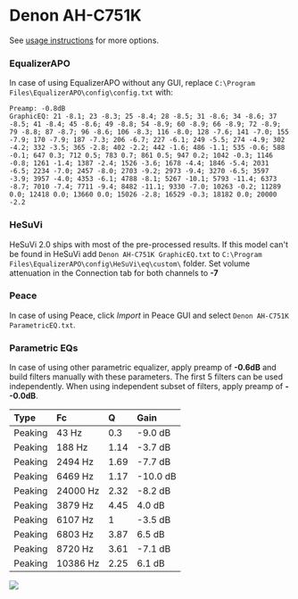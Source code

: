 # Denon AH-C751K
See [usage instructions](https://github.com/jaakkopasanen/AutoEq#usage) for more options.

### EqualizerAPO
In case of using EqualizerAPO without any GUI, replace `C:\Program Files\EqualizerAPO\config\config.txt`
with:
```
Preamp: -0.8dB
GraphicEQ: 21 -8.1; 23 -8.3; 25 -8.4; 28 -8.5; 31 -8.6; 34 -8.6; 37 -8.5; 41 -8.4; 45 -8.6; 49 -8.8; 54 -8.9; 60 -8.9; 66 -8.9; 72 -8.9; 79 -8.8; 87 -8.7; 96 -8.6; 106 -8.3; 116 -8.0; 128 -7.6; 141 -7.0; 155 -7.9; 170 -7.9; 187 -7.3; 206 -6.7; 227 -6.1; 249 -5.5; 274 -4.9; 302 -4.2; 332 -3.5; 365 -2.8; 402 -2.2; 442 -1.6; 486 -1.1; 535 -0.6; 588 -0.1; 647 0.3; 712 0.5; 783 0.7; 861 0.5; 947 0.2; 1042 -0.3; 1146 -0.8; 1261 -1.4; 1387 -2.4; 1526 -3.6; 1678 -4.4; 1846 -5.4; 2031 -6.5; 2234 -7.0; 2457 -8.0; 2703 -9.2; 2973 -9.4; 3270 -6.5; 3597 -3.9; 3957 -4.0; 4353 -6.1; 4788 -8.1; 5267 -10.1; 5793 -11.4; 6373 -8.7; 7010 -7.4; 7711 -9.4; 8482 -11.1; 9330 -7.0; 10263 -0.2; 11289 0.0; 12418 0.0; 13660 0.0; 15026 -2.8; 16529 -0.3; 18182 0.0; 20000 -2.2
```

### HeSuVi
HeSuVi 2.0 ships with most of the pre-processed results. If this model can't be found in HeSuVi add
`Denon AH-C751K GraphicEQ.txt` to `C:\Program Files\EqualizerAPO\config\HeSuVi\eq\custom\` folder.
Set volume attenuation in the Connection tab for both channels to **-7**

### Peace
In case of using Peace, click *Import* in Peace GUI and select `Denon AH-C751K ParametricEQ.txt`.

### Parametric EQs
In case of using other parametric equalizer, apply preamp of **-0.6dB** and build filters manually
with these parameters. The first 5 filters can be used independently.
When using independent subset of filters, apply preamp of **--0.0dB**.

| Type    | Fc       |    Q | Gain     |
|:--------|:---------|:-----|:---------|
| Peaking | 43 Hz    | 0.3  | -9.0 dB  |
| Peaking | 188 Hz   | 1.14 | -3.7 dB  |
| Peaking | 2494 Hz  | 1.69 | -7.7 dB  |
| Peaking | 6469 Hz  | 1.17 | -10.0 dB |
| Peaking | 24000 Hz | 2.32 | -8.2 dB  |
| Peaking | 3879 Hz  | 4.45 | 4.0 dB   |
| Peaking | 6107 Hz  | 1    | -3.5 dB  |
| Peaking | 6803 Hz  | 3.87 | 6.5 dB   |
| Peaking | 8720 Hz  | 3.61 | -7.1 dB  |
| Peaking | 10386 Hz | 2.25 | 6.1 dB   |

![](https://raw.githubusercontent.com/jaakkopasanen/AutoEq/master/results/headphonecom/sbaf-serious/Denon%20AH-C751K/Denon%20AH-C751K.png)